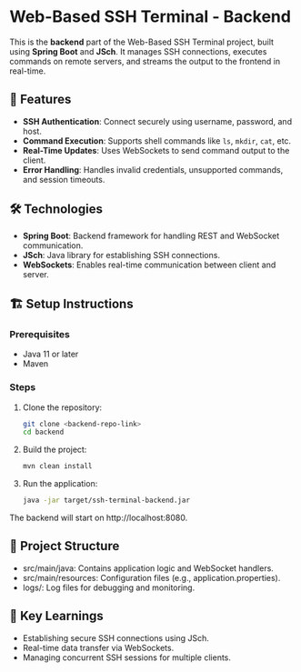 
# Web-Based SSH Terminal - Backend  

This is the **backend** part of the Web-Based SSH Terminal project, built using **Spring Boot** and **JSch**. It manages SSH connections, executes commands on remote servers, and streams the output to the frontend in real-time.  

## 🚀 Features  
- **SSH Authentication**: Connect securely using username, password, and host.  
- **Command Execution**: Supports shell commands like `ls`, `mkdir`, `cat`, etc.  
- **Real-Time Updates**: Uses WebSockets to send command output to the client.  
- **Error Handling**: Handles invalid credentials, unsupported commands, and session timeouts.  

## 🛠️ Technologies  
- **Spring Boot**: Backend framework for handling REST and WebSocket communication.  
- **JSch**: Java library for establishing SSH connections.  
- **WebSockets**: Enables real-time communication between client and server.  

## 🏗️ Setup Instructions  

### Prerequisites  
- Java 11 or later  
- Maven  

### Steps  
1. Clone the repository:  
   ```bash
   git clone <backend-repo-link>
   cd backend

2. Build the project:
   ```bash
   mvn clean install

3. Run the application:
   ```bash
   java -jar target/ssh-terminal-backend.jar


The backend will start on http://localhost:8080.

## 📁 Project Structure
- src/main/java: Contains application logic and WebSocket handlers.
- src/main/resources: Configuration files (e.g., application.properties).
- logs/: Log files for debugging and monitoring.

## 🌟 Key Learnings
- Establishing secure SSH connections using JSch.
- Real-time data transfer via WebSockets.
- Managing concurrent SSH sessions for multiple clients.
